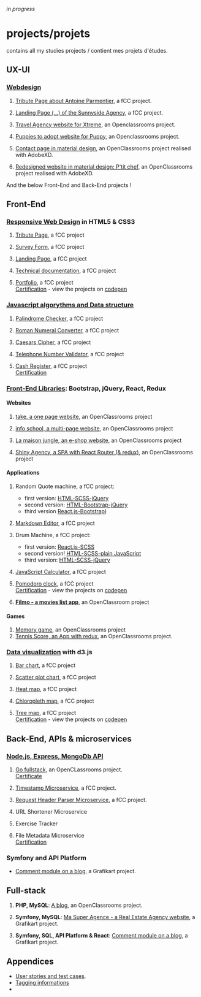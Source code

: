 *in progress*

# projects/projets
contains all my studies projects / contient mes projets d'études.


## UX-UI
### [Webdesign](https://github.com/s-manguy/projects/tree/main/webdesign)
1. [Tribute Page about Antoine Parmentier](https://github.com/s-manguy/projects/tree/main/webdesign/antoine-parmentier_tribute-page), a fCC project.


3. [Landing Page (...) of the Sunnyside Agency](https://github.com/s-manguy/projects/blob/main/webdesign/sunnyside-agency_landing-page), a fCC project.
4. [Travel Agency website for Xtreme](https://github.com/s-manguy/projects/tree/main/webdesign/xtreme_website), an Openclassrooms project.
5. [Puppies to adopt website for Puppy](https://github.com/s-manguy/projects/tree/main/webdesign/puppy_website), an Openclassrooms project.
6. [Contact page in material design](https://github.com/s-manguy/projects/tree/main/webdesign/material-design-contact-page), an OpenClassrooms project realised with AdobeXD.
7. [Redesigned website in material design: P'tit chef](https://github.com/s-manguy/projects/tree/main/webdesign/p-tit-chef-website-redesigned-in-material-design), an OpenClassrooms project realised with AdobeXD.

And the below Front-End and Back-End projects !

## Front-End

### [Responsive Web Design](https://github.com/s-manguy/projects/tree/main/RWD) in HTML5 & CSS3
1. [Tribute Page](https://github.com/s-manguy/projects/tree/main/RWD/fcc-01-tribute-page), a fCC project


3. [Survey Form](https://github.com/s-manguy/projects/tree/main/RWD/fcc-02-survey-form), a fCC project
4. [Landing Page](https://github.com/s-manguy/projects/tree/main/RWD/fcc-03-landing-page), a fCC project
5. [Technical documentation](https://github.com/s-manguy/projects/tree/main/RWD/fcc-04-technical-documentation), a fCC project
6. [Portfolio](https://github.com/s-manguy/projects/tree/main/RWD/fcc-05-portfolio), a fCC project  
[Certification](https://www.freecodecamp.org/certification/fcc3ab085a4-3e2d-4160-a445-50914111cc0d/responsive-web-design)  -   view the projects on [codepen](https://codepen.io/collection/jbzoPL)

### [Javascript algorythms and Data structure](https://github.com/s-manguy/projects/tree/main/javascript-algorythms-and-data-structures)
1. [Palindrome Checker](https://github.com/s-manguy/projects/tree/main/javascript-algorythms-and-data-structures/01-palindrome-checker), a fCC project


3. [Roman Numeral Converter](https://github.com/s-manguy/projects/tree/main/javascript-algorythms-and-data-structures/02-roman-numeral-converter), a fCC project
4. [Caesars Cipher](https://github.com/s-manguy/projects/tree/main/javascript-algorythms-and-data-structures/03-caesars-cipher), a fCC project
5. [Telephone Number Validator](https://github.com/s-manguy/projects/tree/main/javascript-algorythms-and-data-structures/04-telephone-number-validator), a fCC project
6. [Cash Register](https://github.com/s-manguy/projects/tree/main/javascript-algorythms-and-data-structures/05-cash-register), a fCC project  
[Certification](https://www.freecodecamp.org/certification/fcc3ab085a4-3e2d-4160-a445-50914111cc0d/javascript-algorithms-and-data-structures)  


### [Front-End Libraries](https://github.com/s-manguy/projects/tree/main/front-end-libraries): Bootstrap, jQuery, React, Redux
#### Websites  
1. [take, a one page website](https://github.com/s-manguy/projects/tree/main/front-end-libraries/oc-01-onepage-website), an OpenClassrooms project


3. [info school, a multi-page website](https://github.com/s-manguy/projects/tree/main/front-end-libraries/oc-02-website-InfoSchool), an OpenClassrooms project
4. [La maison jungle, an e-shop website](https://github.com/s-manguy/projects/tree/main/front-end-libraries/oc-04-la-maison-jungle), an OpenClassrooms project  
5. [Shiny Agency, a SPA with React Router (& redux)](https://github.com/s-manguy/projects/tree/main/front-end-libraries/oc-05-shiny-agency), an OpenClassrooms project

#### Applications  
1. Random Quote machine, a fCC project:
    * first version: [HTML-SCSS-jQuery](https://github.com/s-manguy/projects/tree/main/front-end-libraries/fcc-01-randomquote-version-01-html-scss-jquery)
    * second version: [HTML-Bootstrap-jQuery](https://github.com/s-manguy/projects/tree/main/front-end-libraries/fcc-01-randomquote-version-02-bootstrap-jquery)
    * third version [React.js-Bootstrap](https://github.com/s-manguy/projects/tree/main/front-end-libraries/fcc-01-randomquote-version-03-react-bootstrap))


2. [Markdown Editor](https://github.com/s-manguy/projects/tree/main/front-end-libraries/fcc-02-markdown-previewer), a fCC project
3. Drum Machine, a fCC project:
    * first version: [React.js-SCSS](https://github.com/s-manguy/projects/tree/main/front-end-libraries/fcc-03-drum-machine-version-01-react)
    * second version! [HTML-SCSS-plain JavaScript](https://github.com/s-manguy/projects/tree/main/front-end-libraries/fcc-03-drum-machine-version-02-plainjavascript)
    * third version: [HTML-SCSS-jQuery](https://github.com/s-manguy/projects/tree/main/front-end-libraries/fcc-03-drum-machine-version-03-jquery)
4. [JavaScript Calculator](https://github.com/s-manguy/projects/tree/main/front-end-libraries/fcc-04-javascript-calculator), a fCC project
5. [Pomodoro clock](https://github.com/s-manguy/projects/tree/main/front-end-libraries/fcc-05-pomodoro-clock), a fCC project  
[Certification](https://www.freecodecamp.org/certification/fcc3ab085a4-3e2d-4160-a445-50914111cc0d/front-end-libraries)  -   view the projects on [codepen](https://codepen.io/collection/JGKqjx)
6. **[Filmo - a movies list app](https://github.com/s-manguy/projects/tree/main/front-end-libraries/oc-08-filmo-utiliser-les-design-patterns)**, an OpenClassroom project

#### Games
1. [Memory game](https://github.com/s-manguy/projects/tree/main/front-end-libraries/oc-03-memory-game), an OpenClassrooms project
2. [Tennis Score, an App with redux](https://github.com/s-manguy/projects/tree/main/front-end-libraries/oc-06-tennis-score-redux), an OpenClassrooms project.

### [Data visualization](https://github.com/s-manguy/projects/tree/main/data-visualization) with d3.js
1. [Bar chart](https://github.com/s-manguy/projects/tree/main/data-visualization/fcc-01-barchart-RWD), a fCC project


3. [Scatter plot chart](https://github.com/s-manguy/projects/tree/main/data-visualization/fcc-02-scatterplot-RWD), a fCC project
4. [Heat map](https://github.com/s-manguy/projects/tree/main/data-visualization/fcc-03-heatmap), a fCC project
5. [Chloropleth map](https://github.com/s-manguy/projects/tree/main/data-visualization/fcc-04-choroplethmap-RWD), a fCC project
6. [Tree map](https://github.com/s-manguy/projects/tree/main/data-visualization/fcc-05-treemapdiagram-3datasets), a fCC project  
[Certification](https://www.freecodecamp.org/certification/fcc3ab085a4-3e2d-4160-a445-50914111cc0d/data-visualization)  -   view the projects on [codepen](https://codepen.io/collection/zxBQGa)  

## Back-End, APIs & microservices
### [Node.js, Express, MongoDb API](https://github.com/s-manguy/projects/tree/main/APIs-microservices)
1. [Go fullstack](https://github.com/s-manguy/projects/tree/main/APIs-microservices/go-fullstack), an OpenCLassrooms project.  
[Certificate](https://github.com/s-manguy/diploma/blob/main/WEB-DEVELOPPER/certificate-node-express-mongodb-6767157116.pdf)  


3. [Timestamp Microservice](https://github.com/s-manguy/projects/tree/main/APIs-microservices/fcc-01-timestamp), a fCC project.
4. [Request Header Parser Microservice](https://github.com/s-manguy/projects/tree/main/APIs-microservices/fcc-02-requestheaderparser), a fCC project.  
5. URL Shortener Microservice 
6. Exercise Tracker 
7. File Metadata Microservice  
[Certification]()

### Symfony and API Platform
* [Comment module on a blog](https://github.com/s-manguy/projects/tree/main/fullstack/comment-module), a Grafikart project.

## Full-stack
1. **PHP, MySQL**: [A blog](), an OpenClassrooms project.


3. **Symfony, MySQL**: [Ma Super Agence - a Real Estate Agency website](https://github.com/s-manguy/projects/tree/main/fullstack/ma-super-agence), a Grafikart project.
4. **Symfony, SQL, API Platform & React**: [Comment module on a blog](https://github.com/s-manguy/projects/tree/main/fullstack/comment-module), a Grafikart project.


## Appendices
* [User stories and test cases](https://github.com/s-manguy/projects/blob/main/appendices/User%20storie.pdf).
* [Tagging informations](https://github.com/s-manguy/projects/blob/main/webdesign/sunnyside-agency_landing-page/Assets/Exports%20and%20captures/Sunnyside_Accessibility%20notes_ms.png)
* 

